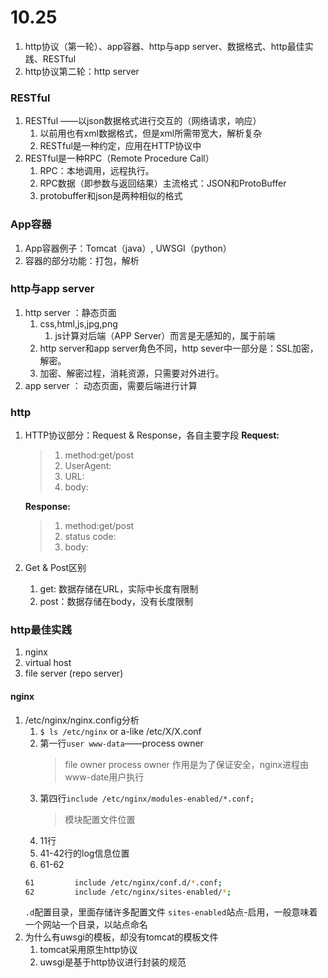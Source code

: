 # 10.25
1. http协议（第一轮）、app容器、http与app server、数据格式、http最佳实践、RESTful
2. http协议第二轮：http server


### RESTful
1. RESTful ——以json数据格式进行交互的（网络请求，响应）
   1. 以前用也有xml数据格式，但是xml所需带宽大，解析复杂
   2. RESTful是一种约定，应用在HTTP协议中
2. RESTful是一种RPC（Remote Procedure Call）
   1. RPC：本地调用，远程执行。
   2.  RPC数据（即参数与返回结果）主流格式：JSON和ProtoBuffer
   3.  protobuffer和json是两种相似的格式
   
### App容器
1. App容器例子：Tomcat（java）, UWSGI（python）
2. 容器的部分功能：打包，解析 

### http与app server
1. http server ：静态页面
   1. css,html,js,jpg,png
      1. js计算对后端（APP Server）而言是无感知的，属于前端
   2. http server和app server角色不同，http sever中一部分是：SSL加密，解密。
   3. 加密、解密过程，消耗资源，只需要对外进行。
2. app server ： 动态页面，需要后端进行计算

### http
1. HTTP协议部分：Request & Response，各自主要字段
    **Request:**
    > 1. method:get/post
    > 2. UserAgent:
    > 3. URL:
    > 4. body:

    **Response:**
    > 1. method:get/post
    > 2. status code:
    > 3. body:

2. Get & Post区别
   1. get: 数据存储在URL，实际中长度有限制
   2. post：数据存储在body，没有长度限制

### http最佳实践
1. nginx
2. virtual host
3. file server (repo server)

#### nginx
1. /etc/nginx/nginx.config分析
   1. `$ ls /etc/nginx` or a-like
        /etc/X/X.conf
   2. 第一行`user www-data`——process owner
         > file owner 
         > process owner
         作用是为了保证安全，nginx进程由www-date用户执行
   3. 第四行`include /etc/nginx/modules-enabled/*.conf;`
       > 模块配置文件位置
   4. 11行
   5. 41-42行的log信息位置
   6. 61-62
    ```bash
    61         include /etc/nginx/conf.d/*.conf;
    62         include /etc/nginx/sites-enabled/*;
    ```
    `.d`配置目录，里面存储许多配置文件
    `sites-enabled`站点-启用，一般意味着一个网站一个目录，以站点命名
2. 为什么有uwsgi的模板，却没有tomcat的模板文件
   1. tomcat采用原生http协议
   2. uwsgi是基于http协议进行封装的规范